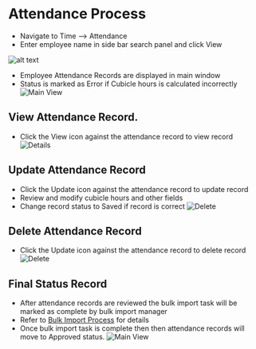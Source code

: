 Attendance Process
=========
- Navigate to Time --> Attendance
- Enter employee name in side bar search panel and click View

![alt text](../../images/timesheets/Employee_View.png "View Attendance")

- Employee Attendance Records are displayed in main window
- Status is marked as Error if Cubicle hours is calculated incorrectly
![Main View](../../images/timesheets/SavedtimeSheet.png "View Attendance")


View Attendance Record.
-----
- Click the View icon against the attendance record to view record
![Details](../../images/timesheets/View.png "View Attendance")


Update Attendance Record
-----
- Click the Update icon against the attendance record to update record 
- Review and modify cubicle hours and other fields
- Change record status to Saved if record is correct
![Delete](../../images/timesheets/UpdatedEntities.png "Update Attendance")

Delete Attendance Record
-----
- Click the Update icon against the attendance record to delete record
![Delete](../../images/timesheets/delete.png "Delete Attendance")

Final Status Record
-----
- After attendance records are reviewed the bulk import task will be marked as complete by bulk import manager
- Refer to [Bulk Import Process](../../office/admin/bulkimport.html "Bulk Import") for details
- Once bulk import task is complete then then attendance records will move to Approved status.
![Main View](../../images/timesheets/Approvedentities.png "View Attendance")

